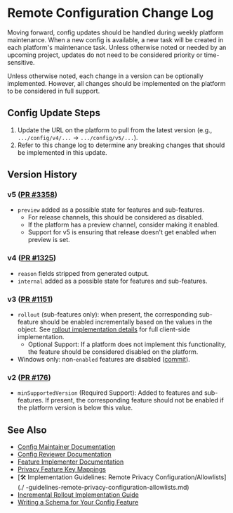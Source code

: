 # Remote Configuration Change Log

Moving forward, config updates should be handled during weekly platform maintenance. When a new config is available, a new task will be created in each platform's maintenance task. Unless otherwise noted or needed by an upcoming project, updates do not need to be considered priority or time-sensitive.

Unless otherwise noted, each change in a version can be optionally implemented. However, all changes should be implemented on the platform to be considered in full support.

## Config Update Steps

1. Update the URL on the platform to pull from the latest version (e.g., `.../config/v4/...` → `.../config/v5/...`).
2. Refer to this change log to determine any breaking changes that should be implemented in this update.

## Version History

### v5 ([PR #3358](https://github.com/duckduckgo/privacy-configuration/pull/3358))
- `preview` added as a possible state for features and sub-features.
  - For release channels, this should be considered as disabled.
  - If the platform has a preview channel, consider making it enabled.
  - Support for v5 is ensuring that release doesn't get enabled when preview is set.

### v4 ([PR #1325](https://github.com/duckduckgo/privacy-configuration/pull/1325))
- `reason` fields stripped from generated output.
- `internal` added as a possible state for features and sub-features.

### v3 ([PR #1151](https://github.com/duckduckgo/privacy-configuration/pull/1151))
- `rollout` (sub-features only): when present, the corresponding sub-feature should be enabled incrementally based on the values in the object. See [rollout implementation details]() for full client-side implementation.
  - Optional Support: If a platform does not implement this functionality, the feature should be considered disabled on the platform.
- Windows only: non-`enabled` features are disabled ([commit]()).

### v2 ([PR #176](https://github.com/duckduckgo/privacy-configuration/pull/176))
- `minSupportedVersion` (Required Support): Added to features and sub-features. If present, the corresponding feature should not be enabled if the platform version is below this value.

## See Also

- [Config Maintainer Documentation](./config)
- [Config Reviewer Documentation](./config)
- [Feature Implementer Documentation](./-)
- [Privacy Feature Key Mappings](./privacy)
- [🛠 Implementation Guidelines: Remote Privacy Configuration/Allowlists](./
-guidelines-remote-privacy-configuration-allowlists.md)
- [Incremental Rollout Implementation Guide](./)
- [Writing a Schema for Your Config Feature](./writing) 
